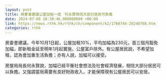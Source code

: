 ```yaml
---
layout: post
title: 房委會建議公屋加租一成　何永賢相信大部分居民可負擔
date: 2024-07-08 18:30:46.000000000 +08:00
link: https://news.rthk.hk/rthk/ch/component/k2/1760744-20240708.htm
categories: rthk
---
```


房委會建議，今年10月1日起，公屋加租10%，平均加幅為230元，首三個月豁免加幅，即新租金延至明年1月起實施，公屋富戶除外。有公屋居民說，不希望加租，認為會加重生活負擔；亦有人說，加幅可以接受。

房屋局局長何永賢說，加幅已經平衡社會想法及社會經濟發展，相信大部分居民可以負擔。又強調當局需要有良好財政收入，才能保障現有公屋居民可以安居。
